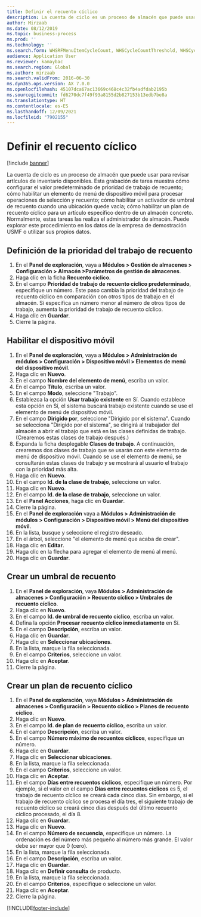 ```yaml
---
title: Definir el recuento cíclico
description: La cuenta de ciclo es un proceso de almacén que puede usar para revisar artículos de inventario disponibles.
author: Mirzaab
ms.date: 08/12/2019
ms.topic: business-process
ms.prod: ''
ms.technology: ''
ms.search.form: WHSRFMenuItemCycleCount, WHSCycleCountThreshold, WHSCycleCountPlan, WHSCycleCountPlanListPage, WHSParameters, WHSRFMenu, WHSRFMenuItem
audience: Application User
ms.reviewer: kamaybac
ms.search.region: Global
ms.author: mirzaab
ms.search.validFrom: 2016-06-30
ms.dyn365.ops.version: AX 7.0.0
ms.openlocfilehash: 45107dca67ac13669c468c4c32fb4adfdab2195b
ms.sourcegitcommit: fd6270dc7f49f93a8155d2b827153b13edb7be8a
ms.translationtype: HT
ms.contentlocale: es-ES
ms.lasthandoff: 12/09/2021
ms.locfileid: "7902155"
---
```

# <a name="define-cycle-counting"></a>Definir el recuento cíclico 

[!include [banner](../../includes/banner.md)]

La cuenta de ciclo es un proceso de almacén que puede usar para revisar artículos de inventario disponibles. Esta grabación de tarea muestra cómo configurar el valor predeterminado de prioridad de trabajo de recuento; cómo habilitar un elemento de menú de dispositivo móvil para procesar operaciones de selección y recuento; cómo habilitar un activador de umbral de recuento cuando una ubicación quede vacía; cómo habilitar un plan de recuento cíclico para un artículo específico dentro de un almacén concreto. Normalmente, estas tareas las realiza el administrador de almacén. Puede explorar este procedimiento en los datos de la empresa de demostración USMF o utilizar sus propios datos.


## <a name="set-the-priority-of-counting-work"></a>Definición de la prioridad del trabajo de recuento
1. En el **Panel de exploración**, vaya a **Módulos > Gestión de almacenes > Configuración > Almacén >Parámetros de gestión de almacenes**.
2. Haga clic en la ficha **Recuento cíclico**.
3. En el campo **Prioridad de trabajo de recuento cíclico predeterminado**, especifique un número. Este paso cambia la prioridad del trabajo de recuento cíclico en comparación con otros tipos de trabajo en el almacén. Si especifica un número menor al número de otros tipos de trabajo, aumenta la prioridad de trabajo de recuento cíclico.  
4. Haga clic en **Guardar**.
5. Cierre la página.

## <a name="enable-the-mobile-device"></a>Habilitar el dispositivo móvil
1. En el **Panel de exploración**, vaya a **Módulos > Administración de módulos > Configuración > Dispositivo móvil > Elementos de menú del dispositivo móvil**.
2. Haga clic en **Nuevo**.
3. En el campo **Nombre del elemento de menú**, escriba un valor.
4. En el campo **Título**, escriba un valor.
5. En el campo **Modo**, seleccione "Trabajo".
6. Establezca la opción **Usar trabajo existente** en Sí. Cuando establece esta opción en Sí, el sistema buscará trabajo existente cuando se use el elemento de menú de dispositivo móvil.  
7. En el campo **Dirigido por**, seleccione "Dirigido por el sistema". Cuando se selecciona "Dirigido por el sistema", se dirigirá al trabajador del almacén a abrir el trabajo que está en las clases definidas de trabajo. (Crearemos estas clases de trabajo después.)  
8. Expanda la ficha desplegable **Clases de trabajo**. A continuación, crearemos dos clases de trabajo que se usarán con este elemento de menú de dispositivo móvil. Cuando se use el elemento de menú, se consultarán estas clases de trabajo y se mostrará al usuario el trabajo con la prioridad más alta.  
9. Haga clic en **Nuevo**.
10. En el campo **Id. de la clase de trabajo**, seleccione un valor.
11. Haga clic en **Nuevo**.
12. En el campo **Id. de la clase de trabajo**, seleccione un valor.
13. En el **Panel Acciones**, haga clic en **Guardar**.
14. Cierre la página.
15. En el **Panel de exploración** vaya a **Módulos > Administración de módulos > Configuración > Dispositivo móvil > Menú del dispositivo móvil**.
16. En la lista, busque y seleccione el registro deseado.
17. En el árbol, seleccione "el elemento de menú que acaba de crear".
18. Haga clic en **Editar**.
19. Haga clic en la flecha para agregar el elemento de menú al menú.
20. Haga clic en **Guardar**.

## <a name="create-a-counting-threshold"></a>Crear un umbral de recuento
1. En el **Panel de exploración**, vaya **Módulos > Administración de almacenes > Configuración > Recuento cíclico > Umbrales de recuento cíclico**.
2. Haga clic en **Nuevo**.
3. En el campo **Id. de umbral de recuento cíclico**, escriba un valor.
4. Defina la opción **Procesar recuento cíclico inmediatamente** en Sí.
5. En el campo **Descripción**, escriba un valor.
6. Haga clic en **Guardar**.
7. Haga clic en **Seleccionar ubicaciones**.
8. En la lista, marque la fila seleccionada.
9. En el campo **Criterios**, seleccione un valor.
10. Haga clic en **Aceptar**.
11. Cierre la página.

## <a name="create-a-cycle-count-plan"></a>Crear un plan de recuento cíclico
1. En el **Panel de exploración**, vaya **Módulos > Administración de almacenes > Configuración > Recuento cíclico > Planes de recuento cíclico**.
2. Haga clic en **Nuevo**.
3. En el campo **Id. de plan de recuento cíclico**, escriba un valor.
4. En el campo **Descripción**, escriba un valor.
5. En el campo **Número máximo de recuentos cíclicos**, especifique un número.
6. Haga clic en **Guardar**.
7. Haga clic en **Seleccionar ubicaciones**.
8. En la lista, marque la fila seleccionada.
9. En el campo **Criterios**, seleccione un valor.
10. Haga clic en **Aceptar**.
11. En el campo **Días entre recuentos cíclicos**, especifique un número. Por ejemplo, si el valor en el campo **Días entre recuentos cíclicos** es 5, el trabajo de recuento cíclico se creará cada cinco días. Sin embargo, si el trabajo de recuento cíclico se procesa el día tres, el siguiente trabajo de recuento cíclico se creará cinco días después del último recuento cíclico procesado, el día 8.  
12. Haga clic en **Guardar**.
13. Haga clic en **Nuevo**.
14. En el campo **Número de secuencia**, especifique un número. La ordenación es del número más pequeño al número más grande. El valor debe ser mayor que 0 (cero).  
15. En la lista, marque la fila seleccionada.
16. En el campo **Descripción**, escriba un valor.
17. Haga clic en **Guardar**.
18. Haga clic en **Definir consulta** de producto.
19. En la lista, marque la fila seleccionada.
20. En el campo **Criterios**, especifique o seleccione un valor.
21. Haga clic en **Aceptar**.
22. Cierre la página.



[!INCLUDE[footer-include](../../../includes/footer-banner.md)]